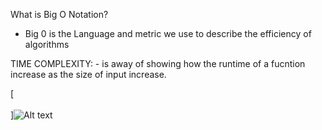 

What is Big O Notation?
 -  Big 0 is the Language and metric we use to describe the efficiency of algorithms


TIME COMPLEXITY: 
    - is away of showing how the runtime of a fucntion increase as the size of input increase.



[<br><br>]![Alt text](https://adrianmejia.com/images/time-complexity-examples.png)